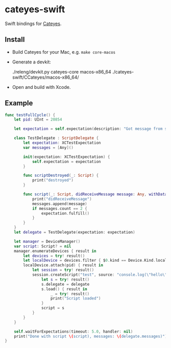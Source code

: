 # cateyes-swift

Swift bindings for [Cateyes](http://www.cateyes.re).

## Install

- Build Cateyes for your Mac, e.g. `make core-macos`
- Generate a devkit:

    ./releng/devkit.py cateyes-core macos-x86_64 ./cateyes-swift/CCateyes/macos-x86_64/

- Open and build with Xcode.

## Example

```swift
func testFullCycle() {
    let pid: UInt = 20854

    let expectation = self.expectation(description: "Got message from script")

    class TestDelegate : ScriptDelegate {
        let expectation: XCTestExpectation
        var messages = [Any]()

        init(expectation: XCTestExpectation) {
            self.expectation = expectation
        }

        func scriptDestroyed(_: Script) {
            print("destroyed")
        }

        func script(_: Script, didReceiveMessage message: Any, withData data: Data?) {
            print("didReceiveMessage")
            messages.append(message)
            if messages.count == 2 {
                expectation.fulfill()
            }
        }
    }
    let delegate = TestDelegate(expectation: expectation)

    let manager = DeviceManager()
    var script: Script? = nil
    manager.enumerateDevices { result in
        let devices = try! result()
        let localDevice = devices.filter { $0.kind == Device.Kind.local }.first!
        localDevice.attach(pid) { result in
            let session = try! result()
            session.createScript("test", source: "console.log(\"hello\"); send(1337);") { result in
                let s = try! result()
                s.delegate = delegate
                s.load() { result in
                    _ = try! result()
                    print("Script loaded")
                }
                script = s
            }
        }
    }

    self.waitForExpectations(timeout: 5.0, handler: nil)
    print("Done with script \(script), messages: \(delegate.messages)")
}
```
